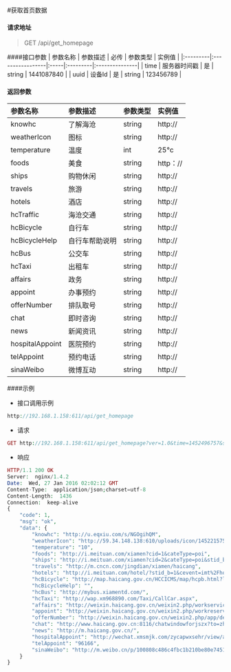 #获取首页数据
#### 请求地址
> GET /api/get_homepage

####接口参数
| 参数名称 | 参数描述         | 必传 | 参数类型 | 实例值         |
|:---------|:-----------------|:-----|:---------|:---------------|
| time     | 服务器时间戳     | 是   | string   | 1441087840     |
| uuid     | 设备Id           | 是   | string   | 123456789      |
#### 返回参数
| 参数名称        | 参数描述         |参数类型 | 实例值      |
|:----------------|:-----------------|:-----   |:------------|
| knowhc          | 了解海沧     |string   |  http://    |
| weatherIcon     | 图标         |string   |  http://   |
| temperature     | 温度         |int   |   25°c   |
| foods           | 美食         |string   |  http：//   |
| ships           | 购物休闲     |string   |  http://    |
| travels 		  | 旅游    	   |string   |  http://    |
| hotels    	  | 酒店         |string   |  http://   |
| hcTraffic   	  | 海沧交通     |string   |  http://    |
| hcBicycle 	  | 自行车    	  |string   |  http://    |
| hcBicycleHelp   | 自行车帮助说明|string   |  http://   |
| hcBus           | 公交车       |string   |  http://    |
| hcTaxi 		  | 出租车    	  |string   |  http://    |
| affairs         | 政务         |string   |  http://   |
| appoint         | 办事预约     |string   |  http://    |
| offerNumber     | 排队取号     |string   |  http://    |
| chat            | 即时咨询     |string   |  http://   |
| news   		  | 新闻资讯     |string   |  http://    |
| hospitalAppoint | 医院预约     |string   |  http://    |
| telAppoint      | 预约电话     |string   |  http://      |
| sinaWeibo       | 微博互动     |string   |  http://    |
####示例
* 接口调用示例
```php
http://192.168.1.158:611/api/get_homepage
```

* 请求
```php
GET http://192.168.1.158:611/api/get_homepage?ver=1.0&time=1452496757&sign=2DAEA24AEDBFD1F71B4548FC1044F5F8121876BFECD5930BFD0AFF71506C0931&uuid=dffce830739e2092&d=android
```

* 响应
```php
HTTP/1.1 200 OK
Server:  nginx/1.4.2
Date:  Wed, 27 Jan 2016 02:02:12 GMT
Content-Type:  application/json;charset=utf-8
Content-Length:  1436
Connection:  keep-alive
{
    "code": 1,
    "msg": "ok",
    "data": {
        "knowhc": "http://u.eqxiu.com/s/NGOgihQM",
        "weatherIcon": "http://59.34.148.138:610/uploads/icon/14522157574750.png",
        "temperature": "10",
        "foods": "http://i.meituan.com/xiamen?cid=1&cateType=poi",
        "ships": "http://i.meituan.com/xiamen?cid=2&cateType=poi&stid_b=1&cevent=imt%2Fhomepage%2Fcategory2%2F2",
        "travels": "http://m.cncn.com/jingdian/xiamen/haicang",
        "hotels": "http://i.meituan.com/hotel/?stid_b=1&cevent=imt%2Fhomepage%2Fcategory1%2F20",
        "hcBicycle": "http://map.haicang.gov.cn/HCCICMS/map/hcpb.html?lat=24.48229&lng=118.03694&zoomlevel=13",
        "hcBicycleHelp": "",
        "hcBus": "http://mybus.xiamentd.com/",
        "hcTaxi": "http://wap.xm968890.com/Taxi/CallCar.aspx",
        "affairs": "http://weixin.haicang.gov.cn/weixin2.php/workservice/channel",
        "appoint": "http://weixin.haicang.gov.cn/weixin2.php/workreserve/",
        "offerNumber": "http://weixin.haicang.gov.cn/weixin2.php/app/detail/id/1.html",
        "chat": "http://www.haicang.gov.cn:8116/chatwindowforjszx?to=zhengwucenter",
        "news": "http://m.haicang.gov.cn/",
        "hospitalAppoint": "http://wechat.xmsmjk.com/zycapwxsehr/view/appointment/hospitalList.jsp",
        "telAppoint": "96166",
        "sinaWeibo": "http://m.weibo.cn/p/100808c486c4fbc1b210be80e7451823233479"
    }
}
```